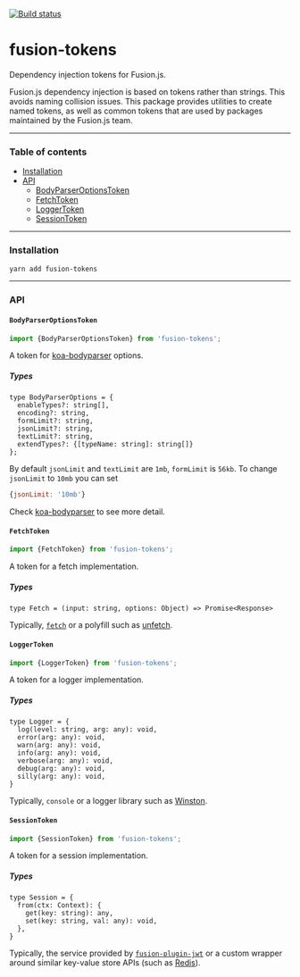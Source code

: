 [![Build status](https://badge.buildkite.com/51c7145b44d8842a8b71bb446614e49c8be0721f91633d11d8.svg?branch=master)](https://buildkite.com/uberopensource/fusion-tokens)

# fusion-tokens

Dependency injection tokens for Fusion.js.

Fusion.js dependency injection is based on tokens rather than strings. This avoids naming collision issues.
This package provides utilities to create named tokens, as well as common tokens that are used by packages maintained by the Fusion.js team.

---

### Table of contents

* [Installation](#installation)
* [API](#api)
  * [BodyParserOptionsToken](#bodyparseroptionstoken)
  * [FetchToken](#fetchtoken)
  * [LoggerToken](#loggertoken)
  * [SessionToken](#sessiontoken)

---

### Installation

```sh
yarn add fusion-tokens
```

---

### API

#### `BodyParserOptionsToken`

```js
import {BodyParserOptionsToken} from 'fusion-tokens';
```

A token for [koa-bodyparser](https://github.com/koajs/bodyparser) options.

##### Types

```flow
type BodyParserOptions = {
  enableTypes?: string[],
  encoding?: string,
  formLimit?: string,
  jsonLimit?: string,
  textLimit?: string,
  extendTypes?: {[typeName: string]: string[]}
};
```

By default `jsonLimit` and `textLimit` are `1mb`, `formLimit` is `56kb`. To change `jsonLimit` to `10mb` you can set

```js
{jsonLimit: '10mb'}
```

Check [koa-bodyparser](https://github.com/koajs/bodyparser) to see more detail.

#### `FetchToken`

```js
import {FetchToken} from 'fusion-tokens';
```

A token for a fetch implementation.

##### Types

```flow
type Fetch = (input: string, options: Object) => Promise<Response>
```

Typically, [`fetch`](https://developer.mozilla.org/en-US/docs/Web/API/Fetch_API) or a polyfill such as [unfetch](https://github.com/developit/unfetch).

#### `LoggerToken`

```js
import {LoggerToken} from 'fusion-tokens';
```

A token for a logger implementation.

##### Types

```flow
type Logger = {
  log(level: string, arg: any): void,
  error(arg: any): void,
  warn(arg: any): void,
  info(arg: any): void,
  verbose(arg: any): void,
  debug(arg: any): void,
  silly(arg: any): void,
}
```

Typically, `console` or a logger library such as [Winston](https://github.com/winstonjs/winston).

#### `SessionToken`

```js
import {SessionToken} from 'fusion-tokens';
```

A token for a session implementation.

##### Types

```flow
type Session = {
  from(ctx: Context): {
    get(key: string): any,
    set(key: string, val: any): void,
  },
}
```

Typically, the service provided by [`fusion-plugin-jwt`](https://github.com/fusionjs/fusion-plugin-jwt) or a custom wrapper around similar key-value store APIs (such as [Redis](https://redis.io/)).
